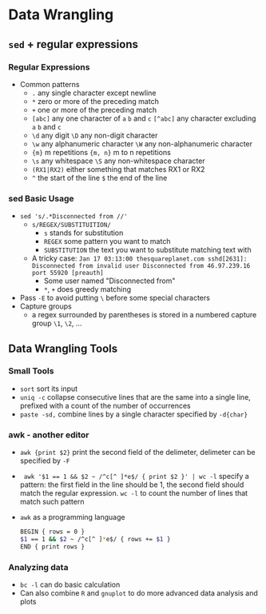 # Data Wrangling

## `sed` + regular expressions

### Regular Expressions 

- Common patterns
  - `.` any single character except newline
  - `*` zero or more of the preceding match
  - `+` one or more of the preceding match
  - `[abc]` any one character of `a` `b` and `c`  `[^abc]` any character excluding `a` `b` and `c`
  - `\d` any digit   `\D` any non-digit character
  - `\w` any alphanumeric character    `\W` any non-alphanumeric character
  - `{m}` m repetitions    `{m, n}`  m to n repetitions
  - `\s` any whitespace  `\S` any non-whitespace character
  - `(RX1|RX2)` either something that matches RX1 or RX2
  - `^` the start of the line   `$` the end of the line

### sed Basic Usage

- `sed 's/.*Disconnected from //'`
  - `s/REGEX/SUBSTITUITION/`
    - `s` stands for substitution
    - `REGEX` some pattern you want to match
    - `SUBSTITUTION` the text you want to substitute matching text with
  - A tricky case: `Jan 17 03:13:00 thesquareplanet.com sshd[2631]: Disconnected from invalid user Disconnected from 46.97.239.16 port 55920 [preauth]`
    - Some user named "Disconnected from"
    - `*`, `+` does greedy matching
- Pass `-E` to avoid putting `\` before some special characters 
- Capture groups
  - a regex surrounded by parentheses is stored in a numbered capture group `\1`, `\2`, ...



## Data Wrangling Tools

### Small Tools

- `sort` sort its input
- `uniq -c` collapse consecutive lines that are the same into a single line, prefixed with a count of the number of occurrences
- `paste -sd,` combine lines by a single character specified by `-d{char}` 

### awk - another editor

- `awk {print $2}` print the second field of the delimeter, delimeter can be specified by `-F` 

- ` awk '$1 == 1 && $2 ~ /^c[^ ]*e$/ { print $2 }' | wc -l` specify a pattern: the first field in the line should be 1, the second field should match the regular expression. `wc -l` to count the number of lines that match such pattern

- `awk` as a programming language

  ```bash
  BEGIN { rows = 0 }
  $1 == 1 && $2 ~ /^c[^ ]*e$/ { rows += $1 }
  END { print rows }
  ```

### Analyzing data

- `bc -l` can do basic calculation
- Can also combine `R` and `gnuplot` to do more advanced data analysis and plots

